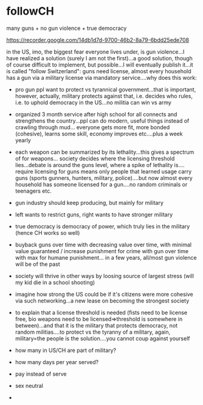 # followCH
many guns + no gun violence + true democracy

https://recorder.google.com/14db1d7d-9700-46b2-8a79-6bdd25ede708

in the US, imo, the biggest fear everyone lives under, is gun violence...I have realized a solution (surely I am not the first)...a good solution, though of course difficult to implement, but possible...I will eventually publish it...it is called "follow Switzerland": guns need license, almost every household has a gun via a military license via mandatory service....why does this work:
- pro gun ppl want to protect vs tyrannical government...that is important, however, actually, military protects against that, i.e. decides who rules, i.e. to uphold democracy in the US...no militia can win vs army
- organized 3 month service after high school for all connects and strengthens the country...ppl can do modern, useful things instead of crawling through mud... everyone gets more fit, more bonded (cohesive), learns some skill, economy improves etc....plus a week yearly
- each weapon can be summarized by its lethality...this gives a spectrum of for weapons... society decides where the licensing threshold lies...debate is around the guns level, where a spike of lethality is.... require licensing for guns means only people that learned usage carry guns (sports gunners, hunters, military, police)....but now almost every household has someone licensed for a gun....no random criminals or teenagers etc.
- gun industry should keep producing, but mainly for military 
- left wants to restrict guns, right wants to have stronger military
- true democracy is democracy of power, which truly lies in the military (hence CH works so well)
- buyback guns over time with decreasing value over time, with minimal value guaranteed / increase punishment for crime with gun over time with max for humane punishment... in a few years, all/most gun violence will be of the past
- society will thrive in other ways by loosing source of largest stress (will my kid die in a school shooting)
- imagine how strong the US could be if it's citizens were more cohesive via such networking...a new lease on becoming the strongest society
-  to explain that a license threshold is needed (fists need to be license free, bio weapons need to be licensed=>threshold is somewhere in between)...and that it is the military that protects democracy, not random militias....to protect vs the tyranny of a military, again, military=the people is the solution....you cannot coup against yourself

- how many in US/CH are part of military?
- how many days per year served?
- pay instead of serve
- sex neutral
- 
